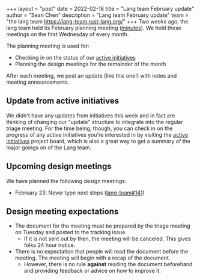 +++
layout = "post"
date = 2022-02-18
title = "Lang team February update"
author = "Sean Chen"
description = "Lang team February update"
team = "the lang team <https://lang-team.rust-lang.org/>"
+++
Two weeks ago, the lang team held its February planning meeting ([minutes]). We hold these meetings on the first Wednesday of every month.

The planning meeting is used for:

* Checking in on the status of our [active initiatives][active-initiatives]
* Planning the design meetings for the remainder of the month

After each meeting, we post an update (like this one!) with notes and meeting announcements.

[minutes]: https://github.com/rust-lang/lang-team/blob/master/design-meeting-minutes/2022-02-02-planning.md

[active-initiatives]: https://lang-team.rust-lang.org/initiatives.html

## Update from active initiatives

We didn't have any updates from initiatives this week and in fact are thinking of changing our
"update" structure to integrate into the regular triage meeting. For the time being, though, you
can check in on the progress of any active initiatives you're interested in by visiting the [active initiatives][active-initiatives] project board, which is also a great way to get a summary of the
major goings on of the Lang team.

## Upcoming design meetings

We have planned the following design meetings:

* February 23: Never type next steps ([lang-team#141][lang-team-141])

## Design meeting expectations

* The document for the meeting must be prepared by the triage meeting on Tuesday and posted to the tracking issue.
    * If it is not sent out by then, the meeting will be canceled. This gives folks 24 hour notice.
* There is no expectation that people will read the document before the meeting. The meeting will begin with a recap of the document.
    * However, there is no rule **against** reading the document beforehand and providing feedback or advice on how to improve it.

[lang-team-141]: https://github.com/rust-lang/lang-team/issues/141

